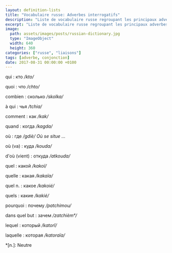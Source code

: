 ```yaml
---
layout: definition-lists
title: "Vocabulaire russe: Adverbes interrogatifs"
description: "Liste de vocabulaire russe regroupant les principaux adverbes interrogatifs."
excerpt: "Liste de vocabulaire russe regroupant les principaux adverbes interrogatifs."
image:
  path: assets/images/posts/russian-dictionary.jpg
  type: "ImageObject"
  width: 640
  height: 360
categories: ["russe", "liaisons"]
tags: [adverbe, conjonction]
date: 2017-08-31 00:00:00 +0100
---
```


qui
: кто
*/kto/*

quoi
: что
*/chto/*

combien
: сколько
*/skolka/*

à qui
: чья
*/tchia/*

comment
: как
*/kak/*

quand
: когда
*/kagda/*

où
: где
*/gdiè/ Où se situe …*

où (va)
: куда
*/kouda/*

d'où (vient)
: откуда
*/atkouda/*

quel
: какой
*/kakoï/*

quelle
: какая
*/kakaïa/*

quel n.
: какое
*/kakoié/*

quels
: какие
*/kakié/*

pourquoi
: почему
*/patchimou/*

dans quel but
: зачем
*/zatchièmᵉ/*

lequel
: который
*/katorî/*

laquelle
: которая
*/katoraïa/*


*[n.]: Neutre
